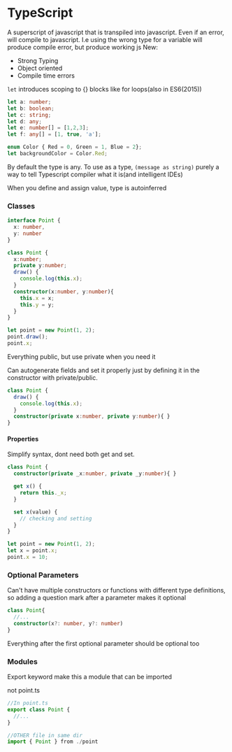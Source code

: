 # TypeScript
A superscript of javascript that is transpiled into javascript. Even if an error, will compile to javascript. I.e using the wrong type for a variable will produce compile error, but produce working js
New:
* Strong Typing
* Object oriented
* Compile time errors

`let` introduces scoping to {} blocks like for loops(also in ES6(2015))

```ts
let a: number;
let b: boolean;
let c: string;
let d: any;
let e: number[] = [1,2,3];
let f: any[] = [1, true, 'a'];

enum Color { Red = 0, Green = 1, Blue = 2};
let backgroundColor = Color.Red;
```

By default the type is any.
To use as a type, `(message as string)` purely a way to tell Typescript compiler what it is(and intelligent IDEs)

When you define and assign value, type is autoinferred

### Classes
```ts
interface Point {
  x: number,
  y: number
}

class Point {
  x:number;
  private y:number;
  draw() {
    console.log(this.x);
  }
  constructor(x:number, y:number){
    this.x = x;
    this.y = y;
  }
}

let point = new Point(1, 2);
point.draw();
point.x;
```
Everything public, but use private when you need it

Can autogenerate fields and set it properly just by defining it in the constructor with private/public.  
```ts
class Point {
  draw() {
    console.log(this.x);
  }
  constructor(private x:number, private y:number){ }
}
```


#### Properties
Simplify syntax, dont need both get and set.
```ts
class Point {
  constructor(private _x:number, private _y:number){ }

  get x() {
    return this._x;
  }

  set x(value) {
    // checking and setting
  }
}

let point = new Point(1, 2);
let x = point.x;
point.x = 10;
```


### Optional Parameters
Can't have multiple constructors or functions with different type definitions, so adding a question mark after a parameter makes it optional

```ts
class Point{
  //...
  constructor(x?: number, y?: number)
}
```

Everything after the first optional parameter should be optional too

### Modules
Export keyword make this a module that can be imported

not point.ts
```ts
//In point.ts
export class Point {
  //...
}

//OTHER file in same dir
import { Point } from ./point
```

